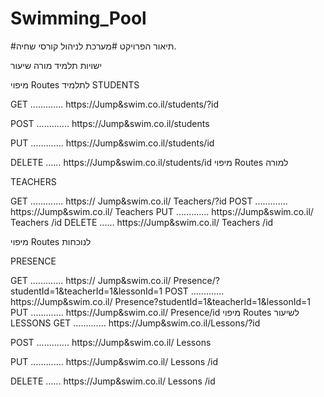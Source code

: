 # Swimming_Pool
#תיאור הפרויקט
#מערכת לניהול קורסי שחיה.

ישויות
תלמיד
מורה
שיעור


מיפוי Routes לתלמיד
STUDENTS

GET ............. https://Jump&swim.co.il/students/?id

POST ............. https://Jump&swim.co.il/students

PUT ............. https://Jump&swim.co.il/students/id

DELETE ...... https://Jump&swim.co.il/students/id
מיפוי Routes למורה

TEACHERS

GET ............. https:// Jump&swim.co.il/ Teachers/?id
POST ............. https://Jump&swim.co.il/ Teachers
PUT ............. https://Jump&swim.co.il/ Teachers /id
DELETE ...... https://Jump&swim.co.il/ Teachers /id


מיפוי Routes לנוכחות

PRESENCE

GET ............. https:// Jump&swim.co.il/ Presence/?studentId=1&teacherId=1&lessonId=1
POST ............. https://Jump&swim.co.il/ Presence?studentId=1&teacherId=1&lessonId=1
PUT ............. https://Jump&swim.co.il/ Presence/id
מיפוי Routes לשיעור
LESSONS
GET ............. https://Jump&swim.co.il/Lessons/?id

POST ............. https://Jump&swim.co.il/ Lessons

PUT ............. https://Jump&swim.co.il/ Lessons /id

DELETE ...... https://Jump&swim.co.il/ Lessons /id
